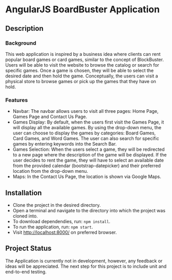 # AngularJS BoardBuster Application


## Description

### Background

This web application is inspired by a business idea where clients can rent popular board games or card games, similar to the concept of BlockBuster. Users will be able to visit the website to browse the catalog or search for specific games. Once a game is chosen, they will be able to select the desired date and then hold the game. Conceptually, the users can visit a physical store to browse games or pick up the games that they have on hold. 

### Features
- Navbar: The navbar allows users to visit all three pages: Home Page, Games Page and Contact Us Page.
- Games Display: By default, when the users first visit the Games Page, it will display all the available games. By using the drop-down menu, the user can choose to display the games by categories: Board Games, Card Games, and Word Games. The user can also search for specific games by entering keywords into the Search Bar. 
- Games Selection: When the users select a game, they will be redirected to a new page where the description of the game will be displayed. If the user decides to rent the game, they will have to select an available date from the provided calendar (bootstrap-datepicker) and their preferred location from the drop-down menu.
- Maps: In the Contact Us Page, the location is shown via Google Maps.

## Installation
- Clone the project in the desired directory.
- Open a terminal and navigate to the directory into which the project was cloned into.
- To download dependendies, run: `npm install`.
- To run the application, run: `npm start`.
- Visit [http://localhost:8000/](http://localhost:8000/) on preferred browser.

## Project Status
The Application is currently not in development, however, any feedback or ideas will be appreciated. The next step for this project is to include unit and end-to-end testing.
